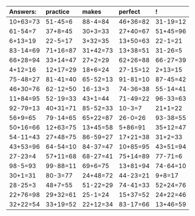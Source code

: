 | Answers: | practice | makes | perfect | ! |
| :--- | :--- | :--- | :--- | :--- |
| 10+63=73 | 51-45=6 | 88-4=84 | 46+36=82 | 31-19=12 | 
| 61-54=7 | 37+8=45 | 30+3=33 | 27+40=67 | 51+45=96 | 
| 6+13=19 | 22-5=17 | 3+32=35 | 13+50=63 | 22-1=21 | 
| 83-14=69 | 71+16=87 | 31+42=73 | 13+38=51 | 31-26=5 | 
| 66+28=94 | 33+14=47 | 27+2=29 | 62+26=88 | 66-27=39 | 
| 4+12=16 | 12+17=29 | 18+6=24 | 27-15=12 | 2+13=15 | 
| 75-48=27 | 81-41=40 | 65-52=13 | 91-81=10 | 87-45=42 | 
| 46+30=76 | 62-12=50 | 16-13=3 | 74-36=38 | 55-14=41 | 
| 11+84=95 | 52-19=33 | 43+1=44 | 71-49=22 | 96-33=63 | 
| 92-79=13 | 40+31=71 | 85-52=33 | 10-3=7 | 21+1=22 | 
| 56+9=65 | 79-14=65 | 65+22=87 | 26-0=26 | 93-38=55 | 
| 50+16=66 | 12+63=75 | 13+45=58 | 5+86=91 | 35+12=47 | 
| 54-11=43 | 27+48=75 | 86-59=27 | 17+21=38 | 31+2=33 | 
| 43+53=96 | 64-54=10 | 84-37=47 | 10+85=95 | 43+51=94 | 
| 27-23=4 | 57+11=68 | 68-27=41 | 75+14=89 | 77-71=6 | 
| 98-5=93 | 99-88=11 | 69+6=75 | 13+81=94 | 74-64=10 | 
| 30+1=31 | 80-3=77 | 24+48=72 | 44-23=21 | 9+8=17 | 
| 28-25=3 | 48+7=55 | 51-22=29 | 74-41=33 | 52+24=76 | 
| 22+76=98 | 29+32=61 | 25-1=24 | 15+37=52 | 24+22=46 | 
| 32+22=54 | 33+19=52 | 22+12=34 | 83-17=66 | 13+46=59 | 

